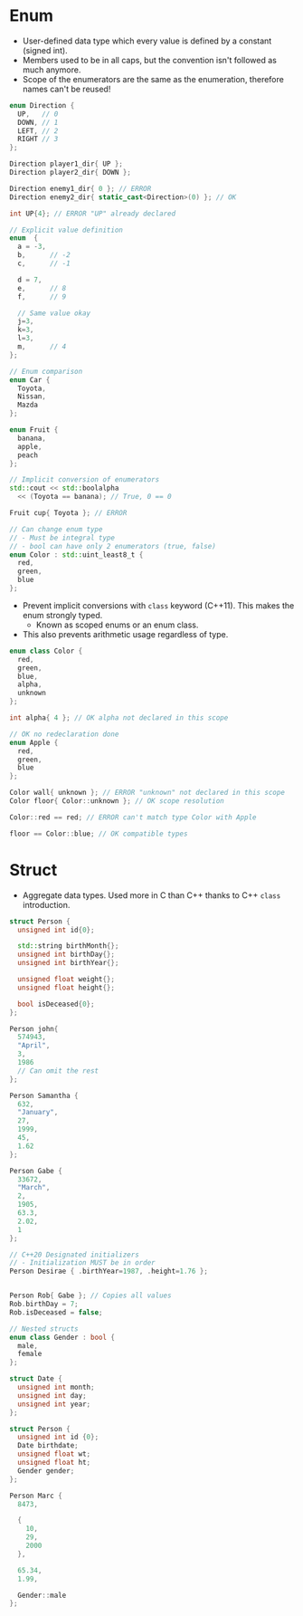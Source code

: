 <!--
  Author:  NE- https://github.com/NE-
  Date:    2022 September 19
  Purpose: C++ Enum and Struct
-->

# Enum
- User-defined data type which every value is defined by a constant (signed int).
- Members used to be in all caps, but the convention isn't followed as much anymore.
- Scope of the enumerators are the same as the enumeration, therefore names can't be reused!
```cpp
enum Direction {
  UP,   // 0
  DOWN, // 1
  LEFT, // 2
  RIGHT // 3
};

Direction player1_dir{ UP };
Direction player2_dir{ DOWN };

Direction enemy1_dir{ 0 }; // ERROR
Direction enemy2_dir{ static_cast<Direction>(0) }; // OK

int UP{4}; // ERROR "UP" already declared

// Explicit value definition
enum  {
  a = -3,
  b,      // -2
  c,      // -1

  d = 7,
  e,      // 8
  f,      // 9

  // Same value okay
  j=3,
  k=3,
  l=3,
  m,      // 4
};
```
```cpp
// Enum comparison
enum Car {
  Toyota,
  Nissan,
  Mazda
};

enum Fruit {
  banana,
  apple,
  peach
};

// Implicit conversion of enumerators
std::cout << std::boolalpha
  << (Toyota == banana); // True, 0 == 0

Fruit cup{ Toyota }; // ERROR

// Can change enum type
// - Must be integral type
// - bool can have only 2 enumerators (true, false)
enum Color : std::uint_least8_t {
  red,
  green,
  blue
};
```
- Prevent implicit conversions with `class` keyword (C++11). This makes the enum strongly typed.
  - Known as scoped enums or an enum class.
- This also prevents arithmetic usage regardless of type.
```cpp
enum class Color {
  red,
  green,
  blue,
  alpha,
  unknown
};

int alpha{ 4 }; // OK alpha not declared in this scope

// OK no redeclaration done
enum Apple {
  red,
  green,
  blue
};

Color wall{ unknown }; // ERROR "unknown" not declared in this scope
Color floor{ Color::unknown }; // OK scope resolution

Color::red == red; // ERROR can't match type Color with Apple

floor == Color::blue; // OK compatible types
```

# Struct
- Aggregate data types. Used more in C than C++ thanks to C++ `class` introduction.
```cpp
struct Person {
  unsigned int id{0};

  std::string birthMonth{};
  unsigned int birthDay{};
  unsigned int birthYear{};

  unsigned float weight{};
  unsigned float height{};

  bool isDeceased{0};
};

Person john{
  574943,
  "April",
  3,
  1986
  // Can omit the rest
};

Person Samantha {
  632,
  "January",
  27,
  1999,
  45,
  1.62
};

Person Gabe {
  33672,
  "March",
  2,
  1905,
  63.3,
  2.02,
  1
};

// C++20 Designated initializers
// - Initialization MUST be in order
Person Desirae { .birthYear=1987, .height=1.76 };


Person Rob{ Gabe }; // Copies all values
Rob.birthDay = 7;
Rob.isDeceased = false;

// Nested structs
enum class Gender : bool {
  male,
  female
};

struct Date {
  unsigned int month;
  unsigned int day;
  unsigned int year;
};

struct Person {
  unsigned int id {0};
  Date birthdate;
  unsigned float wt;
  unsigned float ht;
  Gender gender;
};

Person Marc {
  8473,

  {
    10,
    29,
    2000
  },

  65.34,
  1.99,

  Gender::male
};
```
